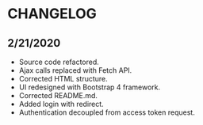 # CHANGELOG

## 2/21/2020

* Source code refactored.
* Ajax calls replaced with Fetch API.
* Corrected HTML structure.
* UI redesigned with Bootstrap 4 framework.
* Corrected README.md.
* Added login with redirect.
* Authentication decoupled from access token request.
